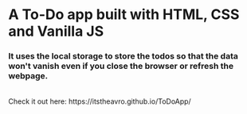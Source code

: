 # <b>A To-Do app built with HTML, CSS and Vanilla JS</b>

### It uses the local storage to store the todos so that the data won't vanish even if you close the browser or refresh the webpage.
</br>
Check it out here: https://itstheavro.github.io/ToDoApp/
